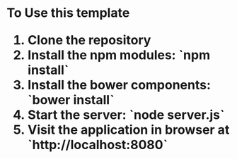 <h1>To Use this template

<ol>
<li>Clone the repository
<li>Install the npm modules: `npm install`
<li>Install the bower components: `bower install`
<li>Start the server: `node server.js`
<li>Visit the application in browser at `http://localhost:8080`

